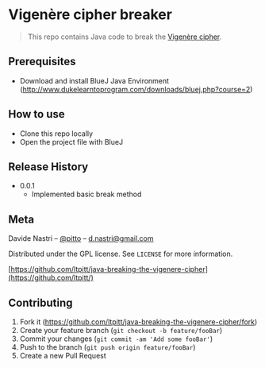 # Vigenère cipher breaker
> This repo contains Java code to break the [Vigenère cipher](https://en.wikipedia.org/wiki/Vigenère_cipher).

## Prerequisites

- Download and install BlueJ Java Environment (http://www.dukelearntoprogram.com/downloads/bluej.php?course=2)

## How to use

- Clone this repo locally
- Open the project file with BlueJ

## Release History

* 0.0.1
    * Implemented basic break method

## Meta

Davide Nastri – [@pitto](https://twitter.com/pitto) – d.nastri@gmail.com

Distributed under the GPL license. See ``LICENSE`` for more information.

[https://github.com/ltpitt/java-breaking-the-vigenere-cipher](https://github.com/ltpitt/)

## Contributing

1. Fork it (<https://github.com/ltpitt/java-breaking-the-vigenere-cipher/fork>)
2. Create your feature branch (`git checkout -b feature/fooBar`)
3. Commit your changes (`git commit -am 'Add some fooBar'`)
4. Push to the branch (`git push origin feature/fooBar`)
5. Create a new Pull Request
